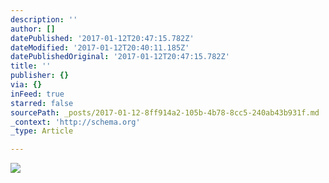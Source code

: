 ```yaml
---
description: ''
author: []
datePublished: '2017-01-12T20:47:15.782Z'
dateModified: '2017-01-12T20:40:11.185Z'
datePublishedOriginal: '2017-01-12T20:47:15.782Z'
title: ''
publisher: {}
via: {}
inFeed: true
starred: false
sourcePath: _posts/2017-01-12-8ff914a2-105b-4b78-8cc5-240ab43b931f.md
_context: 'http://schema.org'
_type: Article

---
```

![](https://the-grid-user-content.s3-us-west-2.amazonaws.com/0f10a5a7-a6a2-47d4-a9df-90d9dffb2a2d.jpg)